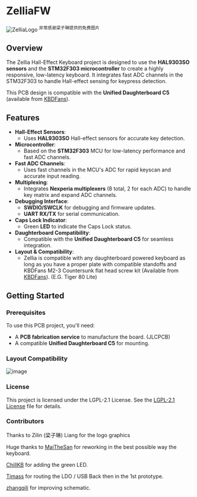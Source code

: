 # ZelliaFW
![ZelliaLogo](https://github.com/user-attachments/assets/5c15a9d7-56cb-4a98-9c7a-6629f6e1f4cd)
<sup>非常感谢<a href="https://www.linkedin.com/in/zilin-liang-8a77aa32b/" style="text-decoration:none">梁子琳</a>提供的免费图片</sup>

## Overview

The Zellia Hall-Effect Keyboard project is designed to use the **HAL9303SO sensors** and the **STM32F303 microcontroller** to create a highly responsive, low-latency keyboard. It integrates fast ADC channels in the STM32F303 to handle Hall-effect sensing for keypress detection.

This PCB design is compatible with the **Unified Daughterboard C5** (available from [KBDFans](https://kbdfans.com/products/tofu60-2-0-accessories?_pos=1&_sid=b8f5e035d&_ss=r&variant=41431070245003)).

## Features

- **Hall-Effect Sensors**: 
  - Uses **HAL9303SO** Hall-effect sensors for accurate key detection.
- **Microcontroller**: 
  - Based on the **STM32F303** MCU for low-latency performance and fast ADC channels.
- **Fast ADC Channels**: 
  - Uses fast channels in the MCU's ADC for rapid keyscan and accurate input reading.
- **Multiplexing**: 
  - Integrates **Nexperia multiplexers** (8 total, 2 for each ADC) to handle key matrix and expand ADC channels.
- **Debugging Interface**:
  - **SWDIO/SWCLK** for debugging and firmware updates.
  - **UART RX/TX** for serial communication.
- **Caps Lock Indicator**: 
  - Green **LED** to indicate the Caps Lock status.
- **Daughterboard Compatibility**: 
  - Compatible with the **Unified Daughterboard C5** for seamless integration.
- **Layout & Compatibility**:
  - Zellia is compatible with any daughterboard powered keyboard as long as you have a proper plate with compatible standoffs and KBDFans M2-3 Countersunk flat head screw kit (Available from [KBDFans](https://kbdfans.com/products/kbdfans-m2-3-countersunk-flat-head-screw-kit)).
(E.G. Tiger 80 Lite)

## Getting Started

### Prerequisites

To use this PCB project, you'll need:
- A **PCB fabrication service** to manufacture the board. (JLCPCB)
- A compatible **Unified Daughterboard C5** for mounting.

### Layout Compatibility
![image](https://github.com/user-attachments/assets/7f396711-c13d-41be-a183-ed1e1d9227b4)

### License

This project is licensed under the LGPL-2.1 License. See the [LGPL-2.1 License](LICENSE) file for details.

### Contributors 
Thanks to Zilin (梁子琳) Liang for the logo graphics

Huge thanks to [MaiTheSan](https://github.com/MaiTheSan) for reworking in the best possible way the keyboard.

[ChillKB](https://github.com/chillKB) for adding the green LED.

[Timass](https://github.com/Timass60) for routing the LDO / USB Back then in the 1st prototype.

[zhangqili](https://github.com/zhangqili) for improving schematic.

